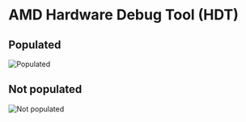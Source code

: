 # AMD Hardware Debug Tool (HDT)
## Populated
![Populated](https://github.com/Necrosys/x86-JTAG-Information/blob/master/Connectors/HDT/HDT_P.jpg)
## Not populated
![Not populated](https://github.com/Necrosys/x86-JTAG-Information/blob/master/Connectors/HDT/HDT_NP.jpg)
